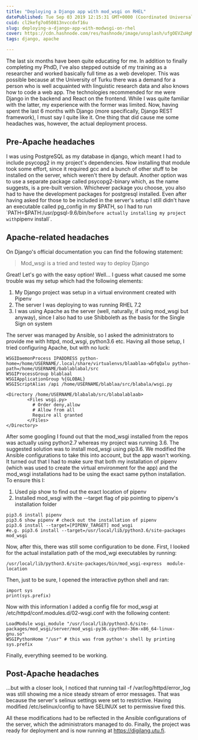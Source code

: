```yaml
---
title: "Deploying a Django app with mod_wsgi on RHEL"
datePublished: Tue Sep 03 2019 12:15:31 GMT+0000 (Coordinated Universal Time)
cuid: cl2kefg7o050813nvccdxf16u
slug: deploying-a-django-app-with-modwsgi-on-rhel
cover: https://cdn.hashnode.com/res/hashnode/image/unsplash/ufgOEVZuHgM/upload/v1651234594477/xLKpDpd1Tf.jpeg
tags: django, apache

---
```




The last six months have been quite educating for me. In addition to finally completing my PhdD, I've also stepped outside of my training as a researcher and worked basically full time as a web developer. This was possible because at the University of Turku there was a demand for a person who is well acquainted with linguistic research data and also knows how to code a web app. The technologies recommended for me were Django in the backend and React on the frontend. While I was quite familiar with the latter, my experience with the former was limited. Now, having spent the last 6 months with Django (more specifically, Django REST framework), I must say I quite like it. One thing that did cause me some headaches was, however, the actual deployment process.

## Pre-Apache headaches

I was using PostgreSQL as my database in django, which meant I had to include psycopg2 in my project's dependencies. Now installing that module took some effort, since it required gcc and a bunch of other stuff to be installed on the server, which weren't there by default. Another option was to use a separate package called psycopg2-binary which, as the name suggests, is a pre-built version. Whichever package you choose, you also had to have the development packages for postgresql installed. Even after having asked for those to be included in the server's setup I still didn't have an executable called pg_config in my $PATH, so I had to run `PATH=$PATH:/usr/pgsql-9.6/bin/` before actually installing my project with `pipenv install`.

## Apache-related headaches

On Django's official documentation you can find the following statement:

 > Mod_wsgi is a tried and tested way to deploy Django

Great! Let's go with the easy option! Well... I guess what caused me some trouble was my setup which had the following elements:

1. My Django project was setup in a virtual environment created with Pipenv
2. The server I was deploying to was running RHEL 7.2
3. I was using Apache as the server (well, naturally, if using mod_wsgi but anyway), since I also had to use Shibboleth as the basis for the Single Sign on system

The server was managed by Ansible, so I asked the administrators to provide me with httpd, mod_wsgi, python3.6 etc. Having all those setup, I tried configuring Apache, but with no luck:

```
WSGIDaemonProcess IPADDRESS python-home=/home/USERNAME/.local/share/virtualenvs/blaablaa-wDfqQalu python-path=/home/USERNAME/bablablabal/src
WSGIProcessGroup blablaal
WSGIApplicationGroup %{GLOBAL}
WSGIScriptAlias /api /home/USERNAME/blablaa/src/blabala/wsgi.py

<Directory /home/USERNAME/blabalab/src/blabalablaab>
        <Files wsgi.py>
          # Order deny,allow
          # Allow from all
          Require all granted
        </Files>
</Directory>
```

After some googling I found out that the mod_wsgi installed from the repos was actually using python2.7 whereas my project was running 3.6. The suggested solution was to install mod_wsgi using pip3.6. We modified the Ansible configurations to take this into account, but the app wasn't working. It turned out that I had to make sure that both my installation of pipenv (which was used to create the virtual environment for the app) and the mod_wsgi installations had to be using the exact same python installation. To ensure this I:

1.  Used pip show to find out the exact location of pipenv
2. Installed mod_wsgi with the --target flag of pip pointing to pipenv's installation folder

```
pip3.6 install pipenv
pip3.6 show pipenv # check out the installation of pipenv
pip3.6 install --target=[PIPENV_TARGET] mod_wsgi 
#e.g. pip3.6 install --target=/usr/local/lib/python3.6/site-packages mod_wsgi
```

Now, after this, there was still some configuration to be done. First, I looked for the actual installation path of the mod_wgi executables by running:

```
/usr/local/lib/python3.6/site-packages/bin/mod_wsgi-express  module-location 
```

Then, just to be sure, I opened the interactive python shell and ran:

```
import sys
print(sys.prefix)
```

Now with this information I added a config file for mod_wsgi at /etc/httpd/conf.modules.d/02-wsgi.conf with the following content:

```
LoadModule wsgi_module "/usr/local/lib/python3.6/site-packages/mod_wsgi/server/mod_wsgi-py36.cpython-36m-x86_64-linux-gnu.so"
WSGIPythonHome "/usr" # this was from python's shell by printing sys.prefix
```

Finally, everything seemed to be working.

## Post-Apache headaches

...but with a closer look, I noticed that running tail -f /var/log/httpd/error_log was still showing me a nice steady stream of error messages. That was because the server's selinux settings were set to restrictive. Having modified /etc/selinux/config to have SELINUX set to permissive fixed this.

All these modifications had to be reflected in the Ansible configurations of the server, which the administrators managed to do. Finally, the project was ready for deployment and is now running at https://digilang.utu.fi.